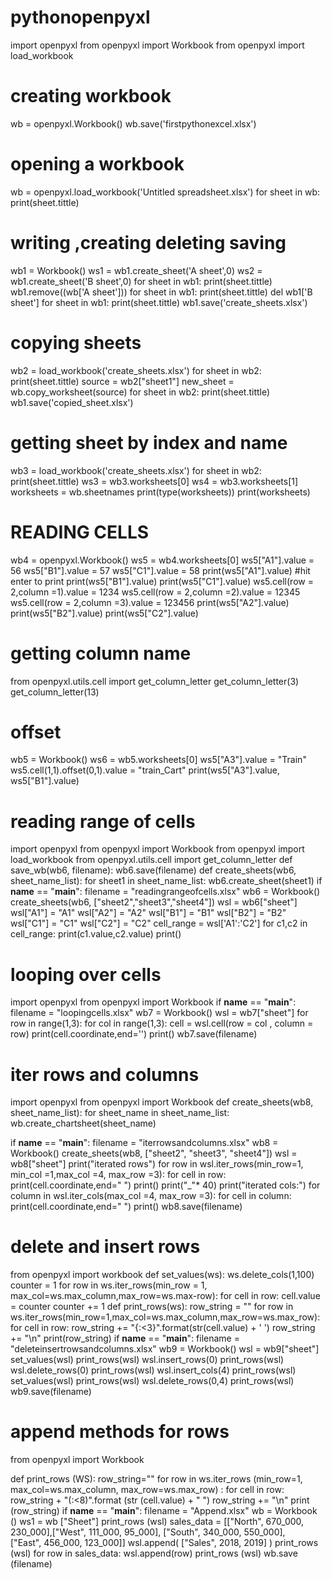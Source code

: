 # pythonopenpyxl

import openpyxl
from openpyxl import Workbook
from openpyxl import load_workbook
# creating workbook
wb = openpyxl.Workbook()
wb.save('firstpythonexcel.xlsx')
# opening a workbook
wb = openpyxl.load_workbook('Untitled spreadsheet.xlsx')
for sheet in wb:
    print(sheet.tittle)
# writing ,creating deleting saving
wb1 = Workbook()
ws1 = wb1.create_sheet('A sheet',0)
ws2 = wb1.create_sheet('B sheet',0)
for sheet in wb1:
    print(sheet.tittle)
wb1.remove((wb['A sheet']))
for sheet in wb1:
    print(sheet.tittle)
del wb1['B sheet']
for sheet in wb1:
    print(sheet.tittle)
wb1.save('create_sheets.xlsx')
# copying sheets
wb2 = load_workbook('create_sheets.xlsx')
for sheet in wb2:
    print(sheet.tittle)
source = wb2["sheet1"]
new_sheet = wb.copy_worksheet(source)
for sheet in wb2:
    print(sheet.tittle)
wb1.save('copied_sheet.xlsx')
#  getting sheet by index and name
wb3 = load_workbook('create_sheets.xlsx')
for sheet in wb2:
    print(sheet.tittle)
ws3 = wb3.worksheets[0]
ws4 = wb3.worksheets[1]
worksheets = wb.sheetnames
print(type(worksheets))
print(worksheets)
# READING CELLS
wb4 = openpyxl.Workbook()
ws5 = wb4.worksheets[0]
ws5["A1"].value = 56
ws5["B1"].value = 57
ws5["C1"].value = 58
print(ws5["A1"].value) #hit enter to print
print(ws5["B1"].value)
print(ws5["C1"].value)
ws5.cell(row = 2,column =1).value = 1234
ws5.cell(row = 2,column =2).value = 12345
ws5.cell(row = 2,column =3).value = 123456
print(ws5["A2"].value)
print(ws5["B2"].value)
print(ws5["C2"].value)
#  getting column name
from openpyxl.utils.cell import get_column_letter
get_column_letter(3)
get_column_letter(13)
# offset
wb5 = Workbook()
ws6 = wb5.worksheets[0]
ws5["A3"].value = "Train"
ws5.cell(1,1).offset(0,1).value = "train_Cart"
print(ws5["A3"].value, ws5["B1"].value)
# reading range of cells
import openpyxl
from openpyxl import Workbook
from openpyxl import load_workbook
from openpyxl.utils.cell import get_column_letter
def save_wb(wb6, filename):
    wb6.save(filename)
def create_sheets(wb6, sheet_name_list):
    for sheet1 in sheet_name_list:
        wb6.create_sheet(sheet1)
if __name__ == "__main__":
    filename = "readingrangeofcells.xlsx"
    wb6 = Workbook()
    create_sheets(wb6, ["sheet2","sheet3","sheet4"])
    wsl = wb6["sheet"]
    wsl["A1"] = "A1"
    wsl["A2"] = "A2"
    wsl["B1"] = "B1"
    wsl["B2"] = "B2"
    wsl["C1"] = "C1"
    wsl["C2"] = "C2"
    cell_range = wsl['A1':'C2']
    for c1,c2 in cell_range:
        print(c1.value,c2.value)
    print()
#  looping over cells
import openpyxl
from openpyxl import Workbook
if __name__ == "__main__":
    filename = "loopingcells.xlsx"
    wb7 = Workbook()
    wsl = wb7["sheet"]
    for row in range(1,3):
        for col in range(1,3):
            cell = wsl.cell(row = col , column = row)
            print(cell.coordinate,end='')
        print()
    wb7.save(filename)

#  iter rows and columns
import openpyxl
from openpyxl import Workbook
def create_sheets(wb8, sheet_name_list):
    for sheet_name in sheet_name_list:
        wb.create_chartsheet(sheet_name)

if __name__ == "__main__":
    filename = "iterrowsandcolumns.xlsx"
    wb8 = Workbook()
    create_sheets(wb8, ["sheet2", "sheet3", "sheet4"])
    wsl = wb8["sheet"]
    print("iterated rows")
    for row in wsl.iter_rows(min_row=1, min_col =1,max_col =4, max_row =3):
        for cell in row:
            print(cell.coordinate,end=" ")
        print()
    print("_"* 40)
    print("iterated cols:")
    for column in wsl.iter_cols(max_col =4, max_row =3):
        for cell in column:
            print(cell.coordinate,end=" ")
        print()
    wb8.save(filename)
# delete and insert rows
from openpyxl import workbook
def set_values(ws):
    ws.delete_cols(1,100)
    counter = 1
    for row in ws.iter_rows(min_row = 1, max_col=ws.max_column,max_row=ws.max-row):
        for cell in row:
            cell.value = counter
            counter += 1
def print_rows(ws):
    row_string = ""
    for row in ws.iter_rows(min_row=1,max_col=ws.max_column,max_row=ws.max_row):
        for cell in row:
            row_string += "{:<3}".format(str(cell.value) + ' ')
        row_string  += "\n"
    print(row_string)
if __name__ == "__main__":
    filename = "deleteinsertrowsandcolumns.xlsx"
    wb9 = Workbook()
    wsl = wb9["sheet"]
    set_values(wsl)
    print_rows(wsl)
wsl.insert_rows(0)
print_rows(wsl)
wsl.delete_rows(0)
print_rows(wsl)
wsl.insert_cols(4)
print_rows(wsl)
set_values(wsl)
print_rows(wsl)
wsl.delete_rows(0,4)
print_rows(wsl)
wb9.save(filename)

# append methods for rows
from openpyxl import Workbook

def print_rows (WS):
    row_string=""
    for row in ws.iter_rows (min_row=1, max_col=ws.max_column, max_row=ws.max_row) :
        for cell in row:
            row_string + "(:<8)".format (str (cell.value) + " ")
        row_string += "\n"
    print (row_string)
if __name__ == "__main__":
    filename = "Append.xlsx"
    wb = Workbook ()
    ws1 = wb ["Sheet"]
    print_rows (wsl)
sales_data = [["North", 670_000, 230_000],\["West", 111_000, 95_000],
["South", 340_000, 550_000],\
["East", 456_000, 123_000]]
wsl.append( ["Sales", 2018, 2019] )
print_rows (wsl)
for row in sales_data:
    wsl.append(row)
print_rows (wsl)
wb.save (filename)
# 





